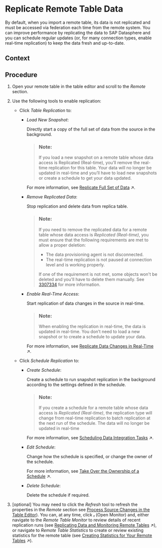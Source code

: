 <!-- loio7e258a7554f84bf386c1bb029df5413f -->

<link rel="stylesheet" type="text/css" href="../css/sap-icons.css"/>

# Replicate Remote Table Data

By default, when you import a remote table, its data is not replicated and must be accessed via federation each time from the remote system. You can improve performance by replicating the data to SAP Datasphere and you can schedule regular updates \(or, for many connection types, enable real-time replication\) to keep the data fresh and up-to-date.



## Context



## Procedure

1.  Open your remote table in the table editor and scroll to the *Remote* section.

2.  Use the following tools to enable replication:

    -   Click *Table Replication* to:

        -   *Load New Snapshot*:

            Directly start a copy of the full set of data from the source in the background.

            > ### Note:  
            > If you load a new snapshot on a remote table whose data access is Replicated \(Real-time\), you’ll remove the real-time replication for this table. Your data will no longer be updated in real-time and you’ll have to load new snapshots or create a schedule to get your data updated.

            For more information, see [Replicate Full Set of Data](https://help.sap.com/viewer/be5967d099974c69b77f4549425ca4c0/cloud/en-US/35632cd706474d9796fa5da56ba15c6b.html "Use snapshot replication to copy the full set of data from your source object (usually a database table or view) into SAP Datasphere.") :arrow_upper_right:.

        -   *Remove Replicated Data*:

            Stop replication and delete data from replica table.

            > ### Note:  
            > If you need to remove the replicated data for a remote table whose data access is *Replicated \(Real-time\)*, you must ensure that the following requirements are met to allow a proper deletion:
            > 
            > -   The data provisioning agent is not disconnected.
            > -   The real-time replication is not paused at connection level and is working properly.
            > 
            > If one of the requirement is not met, some objects won't be deleted and you'll have to delete them manually. See [3307334](https://launchpad.support.sap.com/#/notes/3307334) for more information.

        -   *Enable Real-Time Access*:

            Start replication of data changes in the source in real-time.

            > ### Note:  
            > When enabling the replication in real-time, the data is updated in real-time. You don’t need to load a new snapshot or to create a schedule to update your data.

            For more information, see [Replicate Data Changes in Real-Time](https://help.sap.com/viewer/be5967d099974c69b77f4549425ca4c0/cloud/en-US/441d327ead5c49d580d8600301735c83.html "Use real-time replication to copy the data changes from your source object in real-time into SAP Datasphere.") :arrow_upper_right:.


    -   Click *Schedule Replication* to:
        -   *Create Schedule*:

            Create a schedule to run snapshot replication in the background according to the settings defined in the schedule.

            > ### Note:  
            > If you create a schedule for a remote table whose data access is *Replicated \(Real-time\)*, the replication type will change from real-time replication to batch replication at the next run of the schedule. The data will no longer be updated in real-time

            For more information, see [Scheduling Data Integration Tasks](https://help.sap.com/viewer/be5967d099974c69b77f4549425ca4c0/cloud/en-US/7fa07621d9c0452a978cb2cc8e4cd2b1.html "Schedule data integration tasks to run periodically at a specified date or time.") :arrow_upper_right:.

        -   *Edit Schedule*:

            Change how the schedule is specified, or change the owner of the schedule.

            For more information, see [Take Over the Ownership of a Schedule](https://help.sap.com/viewer/be5967d099974c69b77f4549425ca4c0/cloud/en-US/4b660c0395454bd0923f732eef4ee4b2.html "Per default, the user who creates a task schedule owns the schedule which means that the job scheduling component runs the task on the owner&apos;s behalf according to the defined schedule. You can assign the ownership of the schedule to yourself.") :arrow_upper_right:.

        -   *Delete Schedule*:

            Delete the schedule if required.



3.  \[optional\] You may need to click the *Refresh* tool to refresh the properties in the *Remote* section see [Process Source Changes in the Table Editor](process-source-changes-in-the-table-editor-622328b.md)\). You can, at any time, click <span class="SAP-icons"></span> \(Open Monitor\) and, either navigate to the *Remote Table Monitor* to review details of recent replication runs \(see [Replicating Data and Monitoring Remote Tables](https://help.sap.com/viewer/be5967d099974c69b77f4549425ca4c0/cloud/en-US/4dd95d7bff1f48b399c8b55dbdd34b9e.html "In the Data Integration Monitor, you can find a remote table monitor per space. Here, you can copy data from remote tables that have been deployed in your space into SAP Datasphere, and you can monitor the replication of the data. You can copy or schedule copying the full set of data from the source, or you can set up replication of data changes in real-time via change data capturing (CDC).") :arrow_upper_right:\), or navigate to *Remote Table Statistics* to create or review existing statistics for the remote table \(see [Creating Statistics for Your Remote Tables](https://help.sap.com/viewer/be5967d099974c69b77f4549425ca4c0/cloud/en-US/e4120bbb98e44994aa1e0b32ff3f209d.html "Create statistics for your remote tables to improve federated query execution.") :arrow_upper_right:\).


